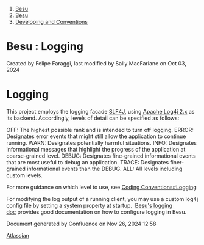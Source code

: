 1. [Besu](index.html)
2. [Besu](Besu_22151173.html)
3. [Developing and Conventions](Developing-and-Conventions_22153909.html)

# Besu : Logging

Created by Felipe Faraggi, last modified by Sally MacFarlane on Oct 03, 2024

# Logging

This project employs the logging facade [SLF4J](https://www.slf4j.org/), using [Apache Log4j 2.x](https://logging.apache.org/log4j/2.x/) as its backend. Accordingly, levels of detail can be specified as follows:

OFF: The highest possible rank and is intended to turn off logging. ERROR: Designates error events that might still allow the application to continue running. WARN: Designates potentially harmful situations. INFO: Designates informational messages that highlight the progress of the application at coarse-grained level. DEBUG: Designates fine-grained informational events that are most useful to debug an application. TRACE: Designates finer-grained informational events than the DEBUG. ALL: All levels including custom levels.

For more guidance on which level to use, see [Coding Conventions#Logging](Coding-Conventions_22154259.html#CodingConventions-Logging)

For modifying the log output of a running client, you may use a custom log4j config file by setting a system property at startup.  [Besu's logging doc](https://besu.hyperledger.org/public-networks/how-to/monitor/logging) provides good documentation on how to configure logging in Besu.

Document generated by Confluence on Nov 26, 2024 12:58

[Atlassian](http://www.atlassian.com/)
